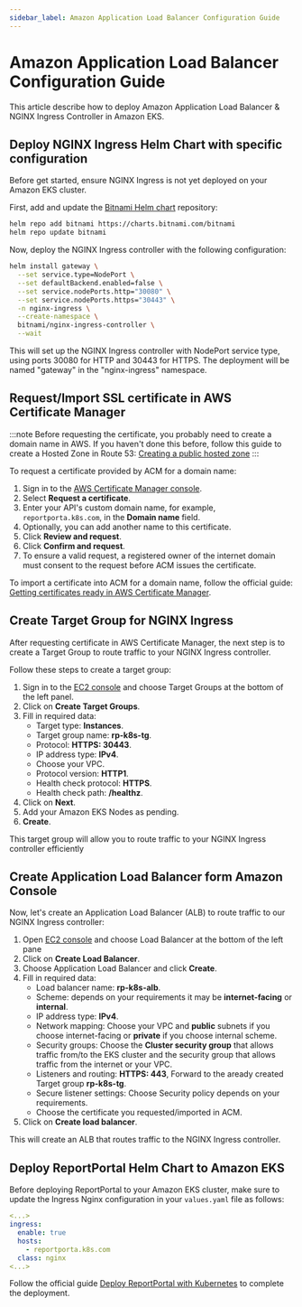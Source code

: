 ```yaml
---
sidebar_label: Amazon Application Load Balancer Configuration Guide
---
```


# Amazon Application Load Balancer Configuration Guide

This article describe how to deploy Amazon Application Load Balancer & NGINX Ingress Controller in Amazon EKS.

## Deploy NGINX Ingress Helm Chart with specific configuration

Before get started, ensure NGINX Ingress is not yet deployed on your Amazon EKS cluster.

First, add and update the [Bitnami Helm chart](https://github.com/bitnami/charts/tree/main/bitnami/nginx-ingress-controller/) repository:

```bash
helm repo add bitnami https://charts.bitnami.com/bitnami
helm repo update bitnami
```

Now, deploy the NGINX Ingress controller with the following configuration:


```bash
helm install gateway \
  --set service.type=NodePort \
  --set defaultBackend.enabled=false \
  --set service.nodePorts.http="30080" \
  --set service.nodePorts.https="30443" \
  -n nginx-ingress \
  --create-namespace \
  bitnami/nginx-ingress-controller \
  --wait
```

This will set up the NGINX Ingress controller with NodePort service type, using ports 30080 for HTTP and 30443 for HTTPS. The deployment will be named "gateway" in the "nginx-ingress" namespace.

## Request/Import SSL certificate in AWS Certificate Manager

:::note
Before requesting the certificate, you probably need to create a domain name in AWS. If you haven't done this before, follow this guide to create a Hosted Zone in Route 53: [Creating a public hosted zone](https://docs.aws.amazon.com/Route53/latest/DeveloperGuide/CreatingHostedZone.html)
:::

To request a certificate provided by ACM for a domain name:

1. Sign in to the [AWS Certificate Manager console](https://console.aws.amazon.com/acm).
2. Select **Request a certificate**.
3. Enter your API's custom domain name, for example, `reportporta.k8s.com`, in the **Domain name** field.
4. Optionally, you can add another name to this certificate.
5. Click **Review and request**.
6. Click **Confirm and request**.
7. To ensure a valid request, a registered owner of the internet domain must consent to the request before ACM issues the certificate.

To import a certificate into ACM for a domain name, follow the official guide: [Getting certificates ready in AWS Certificate Manager](https://docs.aws.amazon.com/apigateway/latest/developerguide/how-to-custom-domains-prerequisites.html).

## Create Target Group for NGINX Ingress

After requesting certificate in AWS Certificate Manager, the next step is to create a Target Group to route traffic to your NGINX Ingress controller.

Follow these steps to create a target group:

1. Sign in to the [EC2 console](https://eu-central-1.console.aws.amazon.com/ec2/home?region) and choose Target Groups at the bottom of the left panel.
2. Click on **Create Target Groups**.
3. Fill in required data:
   - Target type: **Instances**.
   - Target group name: **rp-k8s-tg**.
   - Protocol: **HTTPS: 30443**.
   - IP address type: **IPv4**.
   - Choose your VPC.
   - Protocol version: **HTTP1**.
   - Health check protocol: **HTTPS**.
   - Health check path: **/healthz**.
4. Click on **Next**.
5. Add your Amazon EKS Nodes as pending.
6. **Create**.

This target group will allow you to route traffic to your NGINX Ingress controller efficiently

## Create Application Load Balancer form Amazon Console

Now, let's create an Application Load Balancer (ALB) to route traffic to our NGINX Ingress controller:

1. Open [EC2 console](https://eu-central-1.console.aws.amazon.com/ec2/home?region) and choose Load Balancer at the bottom of the left pane
2. Click on **Create Load Balancer**.
3. Choose Application Load Balancer and click **Create**.
4. Fill in required data:
   - Load balancer name: **rp-k8s-alb**.
   - Scheme: depends on your requirements it may be **internet-facing** or **internal**.
   - IP address type: **IPv4**.
   - Network mapping: Choose your VPC and **public** subnets if you choose internet-facing or **private** if you choose internal scheme.
   - Security groups: Choose the **Cluster security group** that allows traffic from/to the EKS cluster and the security group that allows traffic from the internet or your VPC.
   - Listeners and routing: **HTTPS: 443**, Forward to the aready created Target group **rp-k8s-tg**.
   - Secure listener settings: Choose Security policy depends on your requirements.
   - Choose the certificate you requested/imported in ACM.
5. Click on **Create load balancer**.

This will create an ALB that routes traffic to the NGINX Ingress controller.

## Deploy ReportPortal Helm Chart to Amazon EKS

Before deploying ReportPortal to your Amazon EKS cluster, make sure to update the Ingress Nginx configuration in your `values.yaml` file as follows:

```yaml
<...>
ingress:
  enable: true
  hosts:
    - reportporta.k8s.com
  class: nginx
<...>
```

Follow the official guide [Deploy ReportPortal with Kubernetes](/installation-steps/deploy-with-kubernetes) to complete the deployment.
